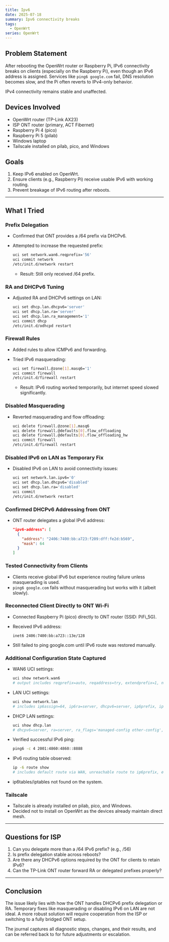 ```yaml
---
title: Ipv6
date: 2025-07-18
summary: Ipv6 connectivity breaks 
tags:
  - OpenWrt
series: OpenWrt
---
```


## Problem Statement

After rebooting the OpenWrt router or Raspberry Pi, IPv6 connectivity breaks on clients (especially on the Raspberry Pi), even though an IPv6 address is assigned. Services like `ping6 google.com` fail, DNS resolution becomes slow, and the Pi often reverts to IPv4-only behavior.

IPv4 connectivity remains stable and unaffected.

## Devices Involved

* OpenWrt router (TP-Link AX23)
* ISP ONT router (primary, ACT Fibernet)
* Raspberry Pi 4 (pico)
* Raspberry Pi 5 (pilab)
* Windows laptop
* Tailscale installed on pilab, pico, and Windows

## Goals

1. Keep IPv6 enabled on OpenWrt.
2. Ensure clients (e.g., Raspberry Pi) receive usable IPv6 with working routing.
3. Prevent breakage of IPv6 routing after reboots.

---

## What I Tried

### Prefix Delegation

* Confirmed that ONT provides a /64 prefix via DHCPv6.
* Attempted to increase the requested prefix:

  ```bash
  uci set network.wan6.reqprefix='56'
  uci commit network
  /etc/init.d/network restart
  ```

  * Result: Still only received /64 prefix.

### RA and DHCPv6 Tuning

* Adjusted RA and DHCPv6 settings on LAN:

  ```bash
  uci set dhcp.lan.dhcpv6='server'
  uci set dhcp.lan.ra='server'
  uci set dhcp.lan.ra_management='1'
  uci commit dhcp
  /etc/init.d/odhcpd restart
  ```

### Firewall Rules

* Added rules to allow ICMPv6 and forwarding.
* Tried IPv6 masquerading:

  ```bash
  uci set firewall.@zone[1].masq6='1'
  uci commit firewall
  /etc/init.d/firewall restart
  ```

  * Result: IPv6 routing worked temporarily, but internet speed slowed significantly.

### Disabled Masquerading

* Reverted masquerading and flow offloading:

  ```bash
  uci delete firewall.@zone[1].masq6
  uci delete firewall.@defaults[0].flow_offloading
  uci delete firewall.@defaults[0].flow_offloading_hw
  uci commit firewall
  /etc/init.d/firewall restart
  ```

### Disabled IPv6 on LAN as Temporary Fix

* Disabled IPv6 on LAN to avoid connectivity issues:

  ```bash
  uci set network.lan.ipv6='0'
  uci set dhcp.lan.dhcpv6='disabled'
  uci set dhcp.lan.ra='disabled'
  uci commit
  /etc/init.d/network restart
  ```

### Confirmed DHCPv6 Addressing from ONT

* ONT router delegates a global IPv6 address:

  ```json
  "ipv6-address": [
    {
      "address": "2406:7400:bb:a723:f209:dff:fe2d:b569",
      "mask": 64
    }
  ]
  ```

### Tested Connectivity from Clients

* Clients receive global IPv6 but experience routing failure unless masquerading is used.
* `ping6 google.com` fails without masquerading but works with it (albeit slowly).

### Reconnected Client Directly to ONT Wi-Fi

* Connected Raspberry Pi (pico) directly to ONT router (SSID: PiFi\_5G).
* Received IPv6 address:

  ```
  inet6 2406:7400:bb:a723::13e/128
  ```
* Still failed to ping google.com until IPv6 route was restored manually.

### Additional Configuration State Captured

* WAN6 UCI settings:

  ```bash
  uci show network.wan6
  # output includes reqprefix=auto, reqaddress=try, extendprefix=1, norelease=1, delegate=1, accept_ra=0
  ```
* LAN UCI settings:

  ```bash
  uci show network.lan
  # includes ip6assign=64, ip6ra=server, dhcpv6=server, ip6prefix, ip6addr (ULA), etc.
  ```
* DHCP LAN settings:

  ```bash
  uci show dhcp.lan
  # dhcpv6=server, ra=server, ra_flags='managed-config other-config', ra_default=1, custom DNS set
  ```
* Verified successful IPv6 ping:

  ```bash
  ping6 -c 4 2001:4860:4860::8888
  ```
* IPv6 routing table observed:

  ```bash
  ip -6 route show
  # includes default route via WAN, unreachable route to ip6prefix, etc.
  ```
* ip6tables/iptables not found on the system.

### Tailscale

* Tailscale is already installed on pilab, pico, and Windows.
* Decided not to install on OpenWrt as the devices already maintain direct mesh.

---

## Questions for ISP 

1. Can you delegate more than a /64 IPv6 prefix? (e.g., /56)
2. Is prefix delegation stable across reboots?
3. Are there any DHCPv6 options required by the ONT for clients to retain IPv6?
4. Can the TP-Link ONT router forward RA or delegated prefixes properly?

---

## Conclusion

The issue likely lies with how the ONT handles DHCPv6 prefix delegation or RA. Temporary fixes like masquerading or disabling IPv6 on LAN are not ideal. A more robust solution will require cooperation from the ISP or switching to a fully bridged ONT setup.

The journal captures all diagnostic steps, changes, and their results, and can be referred back to for future adjustments or escalation.

